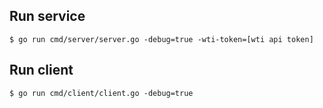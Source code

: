 Run service
-----------
    $ go run cmd/server/server.go -debug=true -wti-token=[wti api token]
    
Run client
-----------
    $ go run cmd/client/client.go -debug=true